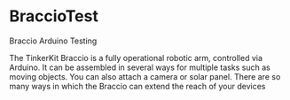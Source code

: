 # BraccioTest
Braccio Arduino Testing 

The TinkerKit Braccio is a fully operational robotic arm, controlled via Arduino. It can be assembled in several ways for multiple tasks such as moving objects. You can also attach a camera or solar panel. There are so many ways in which the Braccio can extend the reach of your devices
